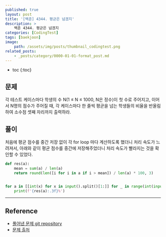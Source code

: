 ```yaml
---
published: true
layout: post
title: '[백준] 4344. 평균은 넘겠지'
description: >
    백준 4344. 평균은 넘겠지
categories: [CodingTest]
tags: [baekjoon]
image:
    path: /assets/img/posts/thumbnail_codingtest.png
related_posts:
    - _posts/category/0000-01-01-format_post.md
---
```

* toc
{:toc}

## 문제

각 테스트 케이스마다 학생의 수 N(1 ≤ N ≤ 1000, N은 정수)이 첫 수로 주어지고, 이어서 N명의 점수가 주어질 때, 각 케이스마다 한 줄씩 평균을 넘는 학생들의 비율을 반올림하여 소수점 셋째 자리까지 출력하라.  

## 풀이

처음에 평균 점수를 중간 저장 없이 각 for loop 마다 계산하도록 했더니 처리 속도가 느려져서, 아래와 같이 평균 점수를 중간에 저장해주었더니 처리 속도가 빨라지는 것을 확인할 수 있었다.  

```python
def res(a):
    mean = sum(a) / len(a)
    return round(len([i for i in a if i > mean]) / len(a) * 100, 3)


for a in [[int(x) for x in input().split()[1:]] for _ in range(int(input()))]:
    print(f'{res(a):.3f}%')
```

---
## Reference
- [풀어낸 문제 git repository](https://github.com/djccnt15/coding_test)
- [문제 출처](https://www.acmicpc.net/problem/4344)